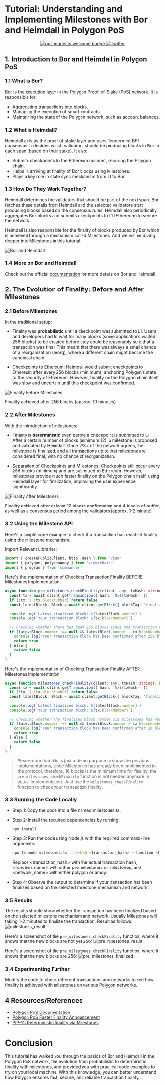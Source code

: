 # Tutorial: Understanding and Implementing Milestones with Bor and Heimdall in Polygon PoS

<div align="center">
  <p align="center">
    <a href="http://makeapullrequest.com">
      <img alt="pull requests welcome badge" src="https://img.shields.io/badge/PRs-welcome-brightgreen.svg?style=flat">
    </a>
    <a href="https://twitter.com/BrianSeong99">
      <img alt="Twitter" src="https://img.shields.io/twitter/url/https/twitter.com/BrianSeong99.svg?style=social&label=Follow%20%40BrianSeong99">
    </a>
  </p>
</div>

## 1. Introduction to Bor and Heimdall in Polygon PoS

### 1.1 What is Bor?

Bor is the execution layer in the Polygon Proof-of-Stake (PoS) network. It is responsible for:

- Aggregating transactions into blocks.
- Managing the execution of smart contracts.
- Maintaining the state of the Polygon network, such as account balances.

### 1.2 What is Heimdall?

Heimdall acts as the proof of stake layer and uses Tendermint BFT consensus. It decides which validators should be producing blocks in Bor in each span (based on their stake). It also:

- Submits checkpoints to the Ethereum mainnet, securing the Polygon chain.
- Helps in arriving at finality of Bor blocks using Milestones.
- Plays a key role in state sync mechanism from L1 to Bor.

### 1.3 How Do They Work Together?

Heimdall determines the validators that should be part of the next span. Bor fetches these details from Heimdall and the selected validators start producing blocks based on the consensus rules. Heimdall also periodically aggregates Bor blocks and submits checkpoints to L1 (Ethereum) to secure the network.

Heimdall is also responsible for the finality of blocks produced by Bor which is achieved through a mechanism called Milestones. And we will be diving deeper into Milestones in this tutorial.

![Bor and Heimdall](./pics/Bor&Heimdall.png)

### 1.4 More on Bor and Heimdall

Check out the official [documentation](https://docs.polygon.technology/pos/architecture/#architectural-overview) for more details on Bor and Heimdall

## 2. The Evolution of Finality: Before and After Milestones

### 2.1 Before Milestones

In the traditional setup:

- Finality was **probabilistic** until a checkpoint was submitted to L1. Users and developers had to wait for many blocks (some applications waited 256 blocks) to be created before they could be reasonably sure that a transaction was final. This meant that there was always a small chance of a reorganization (reorg), where a different chain might become the canonical chain.

- Checkpoints to Ethereum: Heimdall would submit checkpoints to Ethereum after every 256 blocks (minimum), anchoring Polygon’s state to the security of Ethereum. However, finality on the Polygon chain itself was slow and uncertain until this checkpoint was confirmed.

![Finality Before Milestones](./pics/256.png)

Finality achieved after 256 blocks (approx. 10 minutes)

### 2.2 After Milestones

With the introduction of milestones:

- Finality is **deterministic** even before a checkpoint is submitted to L1. After a certain number of blocks (minimum 12), a milestone is proposed and validated by Heimdall. Once 2/3+ of the network agrees, the milestone is finalized, and all transactions up to that milestone are considered final, with no chance of reorganization.

- Separation of Checkpoints and Milestones: Checkpoints still occur every 256 blocks (minimum) and are submitted to Ethereum. However, milestones provide much faster finality on the Polygon chain itself, using Heimdall layer for finalization, improving the user experience significantly.

![Finality After Milestones](./pics/milestones.png)

Finality achieved after at least 12 blocks confirmation and 4 blocks of buffer, as well as a consensus period among the validators (approx. 1-2 minute)

### 3.2 Using the Milestone API

Here's a simple code example to check if a transaction has reached finality using the milestone mechanism.

Import Relevant Libraries:
```typescript
import { createPublicClient, http, Hash } from 'viem'
import { polygon, polygonAmoy } from 'viem/chains'
import { program } from 'commander'
```

Here's the implementation of Checking Transaction Finality BEFORE Milestones Implementation.
```typescript
async function pre_milestones_checkFinality(client: any, txHash: string): Promise<boolean> {
  const tx = await client.getTransaction({ hash: `0x${txHash}` })
  if (!tx || !tx.blockNumber) return false
  const latestBlock: Block = await client.getBlock({ blockTag: 'finalized' })

  console.log(`Latest finalized block: ${latestBlock.number}`)
  console.log(`Your transaction block: ${tx.blockNumber}`)

  // Checking whether there has been 256 blocks since the transaction was included in a block
  if (latestBlock.number !== null && latestBlock.number - tx.blockNumber >= 256) {
    console.log("Your transaction block has been confirmed after 256 blocks");
    return true
  } else {
    return false
  }
}
```

Here's the implementation of Checking Transaction Finality AFTER Milestones Implementation
```typescript
async function milestones_checkFinality(client: any, txHash: string): Promise<boolean> {
  const tx = await client.getTransaction({ hash: `0x${txHash}` })
  if (!tx || !tx.blockNumber) return false
  const latestBlock: Block = await client.getBlock({ blockTag: 'finalized' })

  console.log(`Latest finalized block: ${latestBlock.number}`)
  console.log(`Your transaction block: ${tx.blockNumber}`)

  // Checking whether the finalized block number via milestones has reached the transaction block number.
  if (latestBlock.number !== null && latestBlock.number > tx.blockNumber) {
    console.log("Your transaction block has been confirmed after 16 blocks");
    return true
  } else {
    return false
  }
}
```

> Please note that this is just a demo purpose to show the previous implementations, since Milestones has already been implemented in the protocol, therefore, 16 blocks is the minimum time for finality, the `pre_milestones_checkFinality` function is not needed anymore in actual implementation. Just use the `milestones_checkFinality` function to check your transaction finality.

### 3.3 Running the Code Locally

- Step 1: Copy the code into a file named milestones.ts.

- Step 2: Install the required dependencies by running: 
  ```bash
  npm install
  ```

- Step 3: Run the code using Node.js with the required command-line arguments:
  ```bash
  npx ts-node milestones.ts --txHash <transaction_hash> --function <function_name> --network <network_name>
  ```
  Replace <transaction_hash> with the actual transaction hash, <function_name> with either pre_milestones or milestones, and <network_name> with either polygon or amoy.

- Step 4: Observe the output to determine if your transaction has been finalized based on the selected milestone mechanism and network.

### 3.5 Results

The results should show whether the transaction has been finalized based on the selected milestone mechanism and network.
Usually Milestones will taking 1-2 minutes to finalize the transaction. Result as follows:
![milestones_result](./pics/milestones_result.png)

Here's a screenshot of the `pre_milestones_checkFinality` function, where it shows that the new blocks are not yet 256:
![pre_milestones_result](./pics/pre_milestones_result.png)

Here's a screenshot of the `pre_milestones_checkFinality` function, where it shows that the new blocks are 256:
![pre_milestones_finalized](./pics/pre_milestones_result_finalized.png)

### 3.4 Experimenting Further
Modify the code to check different transactions and networks to see how finality is achieved with milestones on various Polygon networks.

## 4 Resources/References
- [Polygon PoS Documentation](https://docs.polygon.technology/docs/pos/overview)
- [Polygon PoS Faster Finality Announcement](https://polygon.technology/blog/faster-finality-with-the-aalborg-upgrade-for-polygon-proof-of-stake-network)
- [PIP-11: Deterministic finality via Milestones](https://forum.polygon.technology/t/pip-11-deterministic-finality-via-milestones/11918)

# Conclusion

This tutorial has walked you through the basics of Bor and Heimdall in the Polygon PoS network, the evolution from probabilistic to deterministic finality with milestones, and provided you with practical code examples to try on your local machine. With this knowledge, you can better understand how Polygon ensures fast, secure, and reliable transaction finality.
